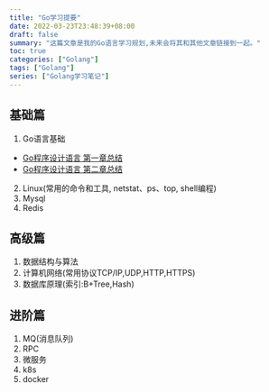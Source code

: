 ```yaml
---
title: "Go学习提要"
date: 2022-03-23T23:48:39+08:00
draft: false
summary: "这篇文章是我的Go语言学习规划,未来会将其和其他文章链接到一起。"
toc: true
categories: ["Golang"]
tags: ["Golang"]
series: ["Golang学习笔记"]
---
```


## 基础篇

1. Go语言基础

- [Go程序设计语言 第一章总结](https://yeahqing.cn/posts/go-learn-ch1/)
- [Go程序设计语言 第二章总结](https://yeahqing.cn/posts/go-learn-ch2/)

2. Linux(常用的命令和工具, netstat、ps、top, shell编程)
3. Mysql
4. Redis

## 高级篇

1. 数据结构与算法
2. 计算机网络(常用协议TCP/IP,UDP,HTTP,HTTPS)
3. 数据库原理(索引:B+Tree,Hash)

## 进阶篇

1. MQ(消息队列)
2. RPC
3. 微服务
4. k8s
5. docker